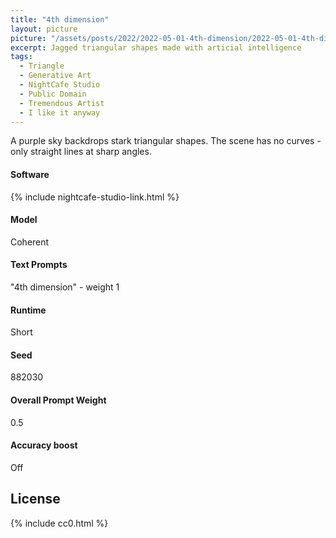 ```yaml
---
title: "4th dimension"
layout: picture
picture: "/assets/posts/2022/2022-05-01-4th-dimension/2022-05-01-4th-dimension.jpg"
excerpt: Jagged triangular shapes made with articial intelligence
tags:
  - Triangle
  - Generative Art
  - NightCafe Studio
  - Public Domain
  - Tremendous Artist
  - I like it anyway
---
```


A purple sky backdrops stark triangular shapes. The scene has no curves - only straight lines at sharp angles.

#### Software
{% include nightcafe-studio-link.html %}

#### Model
Coherent

#### Text Prompts
"4th dimension" - weight 1

#### Runtime
Short

#### Seed
882030

#### Overall Prompt Weight
0.5

#### Accuracy boost
Off

## License

{% include cc0.html %}